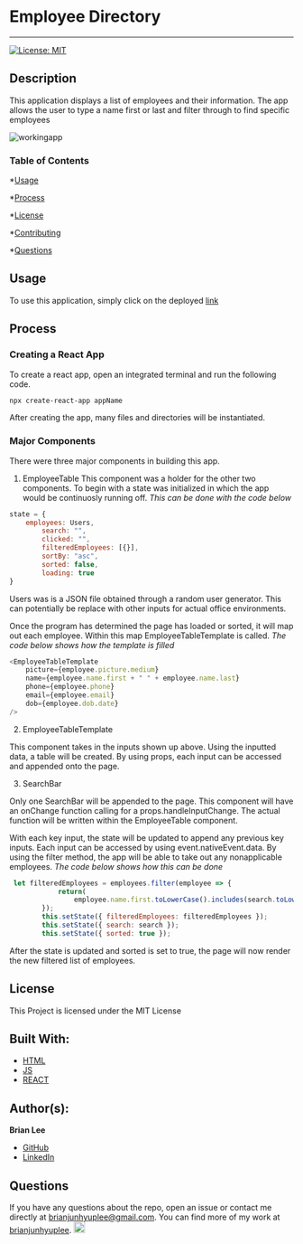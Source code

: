 # Employee Directory
<hr>

[![License: MIT](https://img.shields.io/badge/License-MIT-blue.svg)](https://opensource.org/licenses/MIT)

## Description

This application displays a list of employees and their information. The app allows the user to type a name first or last and filter through to find specific employees

![workingapp](https://drive.google.com/file/d/1vvuyeGSQmayKkKhnHFsDRy1vYypPcIRI/view)
<!-- ![Image of Webstite](public/assets/images/web.png) -->

### Table of Contents

*[Usage](#usage)

*[Process](#process)

*[License](#license)

*[Contributing](#contributing)

*[Questions](#questions)


## Usage
 
To use this application, simply click on the deployed [link](https://brianjunhyuplee.github.io/Employee-Directory/)

## Process

### Creating a React App

To create a react app, open an integrated terminal and run the following code.

```bash
npx create-react-app appName
```

After creating the app, many files and directories will be instantiated.

### Major Components

There were three major components in building this app.

1. EmployeeTable
This component was a holder for the other two components.
To begin with a state was initialized in which the app would be continuosly running off.
*This can be done with the code below*
```js
state = {
    employees: Users,
        search: "",
        clicked: "",
        filteredEmployees: [{}],
        sortBy: "asc",
        sorted: false,
        loading: true
}
```

Users was is a JSON file obtained through a random user generator. This can potentially be replace with other inputs for actual office environments.

Once the program has determined the page has loaded or sorted, it will map out each employee. Within this map EmployeeTableTemplate is called.
*The code below shows how the template is filled*
```js
<EmployeeTableTemplate
    picture={employee.picture.medium}
    name={employee.name.first + " " + employee.name.last}
    phone={employee.phone}
    email={employee.email}
    dob={employee.dob.date}
/>
```

2. EmployeeTableTemplate

This component takes in the inputs shown up above. Using the inputted data,
a table will be created. By using props, each input can be accessed and appended onto the page.

3. SearchBar

Only one SearchBar will be appended to the page. This component will have an onChange function calling for a props.handleInputChange. The actual function will be written within the EmployeeTable component.

With each key input, the state will be updated to append any previous key inputs. Each input can be accessed by using event.nativeEvent.data. By using the filter method, the app will be able to take out any nonapplicable employees.
*The code below shows how this can be done*
```js
 let filteredEmployees = employees.filter(employee => {
            return(
                employee.name.first.toLowerCase().includes(search.toLowerCase())||employee.name.last.toLowerCase().includes(search.toLowerCase()) );
        });
        this.setState({ filteredEmployees: filteredEmployees });
        this.setState({ search: search });
        this.setState({ sorted: true });
```

After the state is updated and sorted is set to true, the page will now render the new filtered list of employees.

## License

This Project is licensed under the MIT License

## Built With:
* [HTML](https://developer.mozilla.org/en-US/docs/Web/HTML)
* [JS](https://developer.mozilla.org/en-US/docs/Web/JS)
* [REACT](https://developer.mozilla.org/en-US/docs/Web/React)


## Author(s):
**Brian Lee**
* [GitHub](https://github.com/brianjunhyuplee)
* [LinkedIn](https://www.linkedin.com/in/brian-lee-559208187/)


## Questions

If you have any questions about the repo, open an issue or contact me directly at [brianjunhyuplee@gmail.com](brianjunhyup@gmail.com). You can find more of my work at [brianjunhyuplee](https://github.com/brianjunhyuplee). <img src = "https://avatars3.githubusercontent.com/u/70872311?v=4" width = 20 alt = "github profile picture">
    

